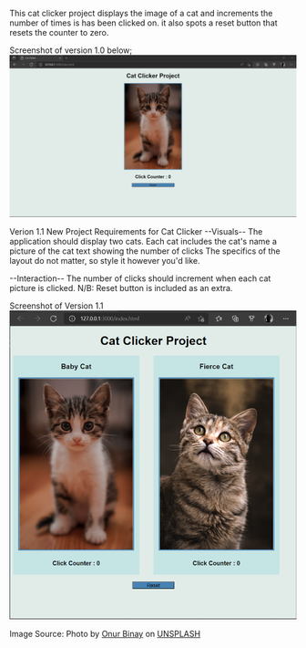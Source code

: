 This cat clicker project displays the image of a cat and increments the number of times is has been clicked on. it also spots a reset button that resets the counter to zero.

Screenshot of version 1.0 below;
<img src="https://github.com/Charlesu49/cat_clicker/blob/master/screenshot.png" alt="screenshot">


Verion 1.1
New Project Requirements for Cat Clicker
--Visuals--
The application should display two cats. Each cat includes
the cat's name
a picture of the cat
text showing the number of clicks
The specifics of the layout do not matter, so style it however you'd like.

--Interaction--
The number of clicks should increment when each cat picture is clicked.
N/B: Reset button is included as an extra.


Screenshot of Version 1.1
<img src="https://github.com/Charlesu49/cat_clicker/blob/master/screenshot_2.png" alt="screenshot of version 1.1">





Image Source: 
Photo by [Onur Binay](https://unsplash.com/@onurbinay?utm_source=unsplash&utm_medium=referral&utm_content=creditCopyText ) on [UNSPLASH](https://www.unsplash.com)
